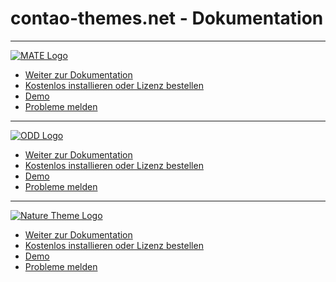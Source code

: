 # contao-themes.net - Dokumentation

---

[![MATE Logo](../_images/mate-theme/mate_logo.png#noborder ':size=150')](mate-lizenz.md)

- [Weiter zur Dokumentation](/mate_theme/mate-lizenz.md)
- [Kostenlos installieren oder Lizenz bestellen](https://contao-themes.net/theme-detail/mate.html)
- [Demo](https://mate.pdir.de/)
- [Probleme melden](https://github.com/contao-themes-net/mate-theme-bundle/issues)

---

[![ODD Logo](../_images/odd-theme/odd_logo.png#noborder ':size=150')](odd_theme/odd-lizenz.md)

- [Weiter zur Dokumentation](/odd_theme/odd-lizenz.md)
- [Kostenlos installieren oder Lizenz bestellen](https://contao-themes.net/theme-detail/odd.html)
- [Demo](https://odd.contao-themes.net)
- [Probleme melden](https://github.com/contao-themes-net/odd-theme-bundle/issues)

---

[![Nature Theme Logo](../_images/nature-theme/NATURE_Logo.svg#noborder ':size=150')](nature_theme/lizenz.md)

- [Weiter zur Dokumentation](/nature_theme/lizenz.md)
- [Kostenlos installieren oder Lizenz bestellen](https://contao-themes.net/theme-detail/nature.html)
- [Demo](https://nature.contao-themes.net)
- [Probleme melden](https://github.com/contao-themes-net/nature-theme-bundle/issues)
